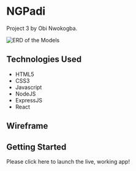 # NGPadi

Project 3 by Obi Nwokogba.

![ERD of the Models](https://i.imgur.com/v1pB8RI.png)



## Technologies Used
- HTML5
- CSS3
- Javascript
- NodeJS
- ExpressJS
- React

## Wireframe

## Getting Started
Please click here to launch the live, working app!
